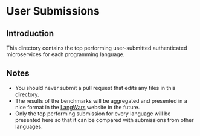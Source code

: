 # User Submissions

## Introduction

This directory contains the top performing user-submitted authenticated microservices for each programming language. 

## Notes

- You should never submit a pull request that edits any files in this directory.
- The results of the benchmarks will be aggregated and presented in a nice format in the [LangWars](https://langwars.com) website in the future.
- Only the top performing submission for every language will be presented here so that it can be compared with submissions from other languages.